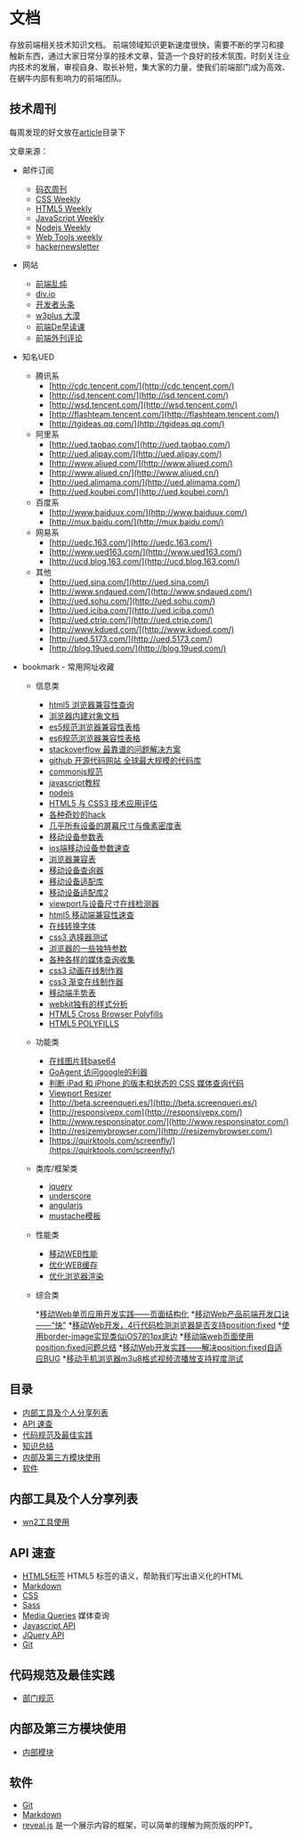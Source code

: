 # 文档

存放前端相关技术知识文档。
前端领域知识更新速度很快，需要不断的学习和接触新东西，通过大家日常分享的技术文章，营造一个良好的技术氛围，时刻关注业内技术的发展，审视自身、取长补短，集大家的力量，使我们前端部门成为高效、在蜗牛内部有影响力的前端团队。

## 技术周刊

每周发现的好文放在[article](http://gitlab.woniu.com/tool/doc/tree/master/article)目录下

文章来源：

* 邮件订阅
	* [码农周刊](http://weekly.manong.io/)
	* [CSS Weekly](http://css-weekly.com/)
	* [HTML5 Weekly](http://html5weekly.com/)
	* [JavaScript Weekly](http://javascriptweekly.com/)
	* [Nodejs Weekly](http://nodeweekly.com/)
	* [Web Tools weekly](http://webtoolsweekly.com/)
	* [hackernewsletter](http://www.hackernewsletter.com/)
* 网站
	* [前端乱炖](http://www.html-js.com/)
	* [div.io](http://div.io/)
	* [开发者头条](http://toutiao.io/)
	* [w3plus 大漠](http://www.w3cplus.com/)
	* [前端De早读课](http://www.zaoduke.net/)
	* [前端外刊评论](http://zhuanlan.zhihu.com/FrontendMagazine)

* 知名UED
   
    - 腾讯系
		* [http://cdc.tencent.com/](http://cdc.tencent.com/)
		* [http://isd.tencent.com/](http://isd.tencent.com/)
		* [http://wsd.tencent.com/](http://wsd.tencent.com/)
		* [http://flashteam.tencent.com/](http://flashteam.tencent.com/)
		* [http://tgideas.qq.com/](http://tgideas.qq.com/)
    - 阿里系
		* [http://ued.taobao.com/](http://ued.taobao.com/)
		* [http://ued.alipay.com/](http://ued.alipay.com/)
		* [http://www.aliued.com/](http://www.aliued.com/)
		* [http://www.aliued.cn/](http://www.aliued.cn/)
		* [http://ued.alimama.com/](http://ued.alimama.com/)
		* [http://ued.koubei.com/](http://ued.koubei.com/)
	- 百度系
		* [http://www.baiduux.com/](http://www.baiduux.com/)
		* [http://mux.baidu.com/](http://mux.baidu.com/)
	- 网易系
		* [http://uedc.163.com/](http://uedc.163.com/)
		* [http://www.ued163.com/](http://www.ued163.com/)
		* [http://ucd.blog.163.com/](http://ucd.blog.163.com/)
	- 其他
		* [http://ued.sina.com/](http://ued.sina.com/)
		* [http://www.sndaued.com/](http://www.sndaued.com/)
		* [http://ued.sohu.com/](http://ued.sohu.com/)
		* [http://ued.iciba.com/](http://ued.iciba.com/)
		* [http://ued.ctrip.com/](http://ued.ctrip.com/)
		* [http://www.kdued.com/](http://www.kdued.com/)
		* [http://ued.5173.com/](http://ued.5173.com/)
		* [http://blog.19ued.com/](http://blog.19ued.com/)

* bookmark - 常用网址收藏

	- 信息类

		* [html5 浏览器兼容性查询](http://caniuse.com/)
		* [浏览器内建对象文档](https://developer.mozilla.org/en-US/docs/Web/JavaScript/Reference/Global_Objects)
		* [es5规范浏览器兼容性表格](http://kangax.github.io/compat-table/es5/)
		* [es6规范浏览器兼容性表格](http://kangax.github.io/compat-table/es6/)
		* [stackoverflow 最靠谱的问题解决方案](http://www.stackoverflow.com/)
		* [github 开源代码网站 全球最大规模的代码库](http://github.com/)
		* [commonjs规范](http://www.commonjs.org/)
		* [javascript教程](http://javascript.ruanyifeng.com/)
		* [nodejs](http://www.nodejs.com/)
		* [HTML5 与 CSS3 技术应用评估](http://html5please.com/)
		* [各种奇妙的hack](http://browserhacks.com/)
		* [几乎所有设备的屏幕尺寸与像素密度表](http://en.wikipedia.org/wiki/List_of_displays_by_pixel_density)
		* [移动设备参数表](http://screensiz.es/phone)
		* [ios端移动设备参数速查](http://ivomynttinen.com/blog/the-ios-design-cheat-sheet-volume-2/)
		* [浏览器兼容表](http://www.quirksmode.org/compatibility.html)
		* [移动设备查询器](https://deviceatlas.com/device-data/devices)
		* [移动设备适配库](http://51degrees.codeplex.com/)
		* [移动设备适配库2](http://detectmobilebrowsers.com/)
		* [viewport与设备尺寸在线检测器](https://deviceatlas.com/device-data/devices)
		* [html5 移动端兼容性速查](http://mobilehtml5.org/)
		* [在线转换字体](http://www.fontsquirrel.com/tools/webfont-generator)
		* [css3 选择器测试](http://tools.css3.info/selectors-test/test.html)
		* [浏览器的一些独特参数](http://www.browserscope.org/)
		* [各种各样的媒体查询收集](http://nmsdvid.com/snippets/)
		* [css3 动画在线制作器](http://ecd.tencent.com/css3/tools.html)
		* [css3 渐变在线制作器](http://www.colorzilla.com/gradient-editor/)
		* [移动端手势表](http://ww1.sinaimg.cn/bmiddle/c2c57f68jw1e4fh7dmw12j20fi2w6qe1.jpg)
		* [webkit独有的样式分析](http://ued.ctrip.com/blog/wp-content/webkitcss/)
		* [HTML5 Cross Browser Polyfills](https://github.com/Modernizr/Modernizr/wiki/HTML5-Cross-Browser-Polyfills)
		* [HTML5 POLYFILLS](http://html5polyfill.com/)

	- 功能类

		* [在线图片转base64](http://tool.css-js.com/base64.html)
		* [GoAgent 访问google的利器](http://maolihui.com/goagent-detail.html)
		* [判断 iPad 和 iPhone 的版本和状态的 CSS 媒体查询代码](http://yujiangshui.com/document/css-media-queries-for-ipads-and-iphones-chinese-version/)
		* [Viewport Resizer](http://lab.maltewassermann.com/viewport-resizer/)
		* [http://beta.screenqueri.es/](http://beta.screenqueri.es/)
		* [http://responsivepx.com](http://responsivepx.com/)
		* [http://www.responsinator.com/](http://www.responsinator.com/)
		* [http://resizemybrowser.com/](http://resizemybrowser.com/)
		* [https://quirktools.com/screenfly/](https://quirktools.com/screenfly/)

	- 类库/框架类
		* [jquery](http://jquery.com/)
		* [underscore](http://underscorejs.org/)
		* [angularjs](https://angularjs.org/)
		* [mustache模板](http://mustache.github.io/)

	- 性能类

		* [移动WEB性能](http://www.webperformancetoday.com/tag/mobile-web-performance/)
		* [优化WEB缓存](https://developers.google.com/speed/docs/best-practices/caching)
		* [优化浏览器渲染](https://developers.google.com/speed/docs/best-practices/rendering)

	- 综合类

		*[移动Web单页应用开发实践——页面结构化](https://github.com/maxzhang/maxzhang.github.com/issues/8)
		*[移动Web产品前端开发口诀——“快”](https://github.com/maxzhang/maxzhang.github.com/issues/1)
		*[移动Web开发，4行代码检测浏览器是否支持position:fixed](https://github.com/maxzhang/maxzhang.github.com/issues/7)
		*[使用border-image实现类似iOS7的1px底边](https://github.com/maxzhang/maxzhang.github.com/issues/4)
		*[移动端web页面使用position:fixed问题总结](https://github.com/maxzhang/maxzhang.github.com/issues/2)
		*[移动Web开发实践——解决position:fixed自适应BUG](https://github.com/maxzhang/maxzhang.github.com/issues/11)
		*[移动手机浏览器m3u8格式视频流播放支持程度测试](https://github.com/maxzhang/maxzhang.github.com/issues/19)

## 目录
* [内部工具及个人分享列表](#share)
* [API 速查](#cheat-sheets)
* [代码规范及最佳实践](#code-style)
* [知识总结](#knowledge)
* [内部及第三方模块使用](#demo)
* [软件](#software)



## <a name="share">内部工具及个人分享列表</a>
* [wn2工具使用](http://gitlab.woniu.com/tool/wn2)



## <a name="cheat-sheets">API 速查</a>
* [HTML5标签](http://websitesetup.org/html5-cheat-sheet/) HTML5 标签的语义，帮助我们写出语义化的HTML
* [Markdown](http://warpedvisions.org/projects/markdown-cheat-sheet)
* [CSS](http://overapi.com/css/)
* [Sass](http://aepicos.com/blog/sass-cheat-sheet/)
* [Media Queries](http://mac-blog.org.ua/css-3-media-queries-cheat-sheet/) 媒体查询
* [Javascript API](http://overapi.com/javascript/)
* [JQuery API](http://oscarotero.com/jquery/)
* [Git](http://www.git-tower.com/blog/git-cheat-sheet/)


## <a name="code-style">代码规范及最佳实践</a>

* [部门规范](http://ued.woniu.com/f2e/rule.html)


## <a name="demo">内部及第三方模块使用</a>

* [内部模块](http://ued.woniu.com/f2e/modul.html)


## <a name="software">软件</a>
* [Git](http://www.liaoxuefeng.com/wiki/0013739516305929606dd18361248578c67b8067c8c017b000)
* [Markdown](http://sspai.com/25137)
* [reveal.js](https://github.com/hakimel/reveal.js) 是一个展示内容的框架，可以简单的理解为网页版的PPT。
